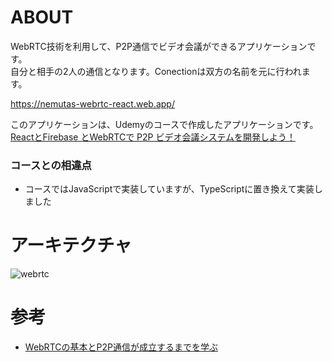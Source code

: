 # ABOUT
WebRTC技術を利用して、P2P通信でビデオ会議ができるアプリケーションです。<br/>
自分と相手の2人の通信となります。Conectionは双方の名前を元に行われます。<br/>

https://nemutas-webrtc-react.web.app/

このアプリケーションは、Udemyのコースで作成したアプリケーションです。<br/>
[ReactとFirebase とWebRTCで P2P ビデオ会議システムを開発しよう！](https://www.udemy.com/share/104oc02@FEdKfWJKcFQLdUZFC3p1RhRtSn1i/)

### コースとの相違点
* コースではJavaScriptで実装していますが、TypeScriptに置き換えて実装しました

# アーキテクチャ
![webrtc](https://user-images.githubusercontent.com/46724121/124071802-e2bf8680-da7a-11eb-80a6-e42ea27293cb.png)

# 参考
- [WebRTCの基本とP2P通信が成立するまでを学ぶ](https://qiita.com/daitasu/items/ae21b16361eb9f65ed43)
